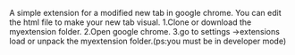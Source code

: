 A simple extension for a modified new tab in google chrome.
You can edit the html file to make your new tab visual.
1.Clone or download the myextension folder.
2.Open google chrome.
3.go to settings ->extensions load or unpack the myextension folder.(ps:you must be in developer mode)
